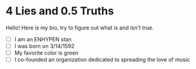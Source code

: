 # 4 Lies and 0.5 Truths

Hello! Here is my bio, try to figure out what is and isn't true.

- [ ] I am an ENHYPEN stan
- [ ] I was born on 3/14/1592
- [ ] My favorite color is green
- [ ] I co-founded an organization dedicated to spreading the love of music
